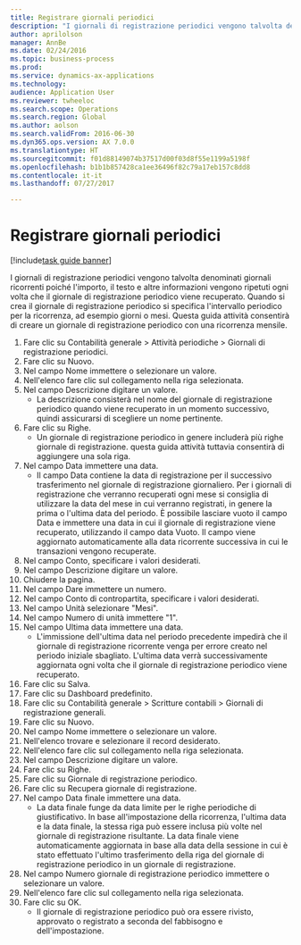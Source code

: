 ```yaml
--- 
title: Registrare giornali periodici
description: "I giornali di registrazione periodici vengono talvolta denominati giornali ricorrenti poiché l'importo, il testo e altre informazioni vengono ripetuti ogni volta che il giornale di registrazione periodico viene recuperato."
author: aprilolson
manager: AnnBe
ms.date: 02/24/2016
ms.topic: business-process
ms.prod: 
ms.service: dynamics-ax-applications
ms.technology: 
audience: Application User
ms.reviewer: twheeloc
ms.search.scope: Operations
ms.search.region: Global
ms.author: aolson
ms.search.validFrom: 2016-06-30
ms.dyn365.ops.version: AX 7.0.0
ms.translationtype: HT
ms.sourcegitcommit: f01d88149074b37517d00f03d8f55e1199a5198f
ms.openlocfilehash: b1b1b857428ca1ee36496f82c79a17eb157c8dd8
ms.contentlocale: it-it
ms.lasthandoff: 07/27/2017

---
```

# <a name="post-periodic-journals"></a>Registrare giornali periodici

[!include[task guide banner](../../includes/task-guide-banner.md)]

I giornali di registrazione periodici vengono talvolta denominati giornali ricorrenti poiché l'importo, il testo e altre informazioni vengono ripetuti ogni volta che il giornale di registrazione periodico viene recuperato. Quando si crea il giornale di registrazione periodico si specifica l'intervallo periodico per la ricorrenza, ad esempio giorni o mesi. Questa guida attività consentirà di creare un giornale di registrazione periodico con una ricorrenza mensile.



1. Fare clic su Contabilità generale > Attività periodiche > Giornali di registrazione periodici.
2. Fare clic su Nuovo.
3. Nel campo Nome immettere o selezionare un valore.
4. Nell'elenco fare clic sul collegamento nella riga selezionata.
5. Nel campo Descrizione digitare un valore.
    * La descrizione consisterà nel nome del giornale di registrazione periodico quando viene recuperato in un momento successivo, quindi assicurarsi di scegliere un nome pertinente.  
6. Fare clic su Righe.
    * Un giornale di registrazione periodico in genere includerà più righe giornale di registrazione. questa guida attività tuttavia consentirà di aggiungere una sola riga.  
7. Nel campo Data immettere una data.
    * Il campo Data contiene la data di registrazione per il successivo trasferimento nel giornale di registrazione giornaliero. Per i giornali di registrazione che verranno recuperati ogni mese si consiglia di utilizzare la data del mese in cui verranno registrati, in genere la prima o l'ultima data del periodo. È possibile lasciare vuoto il campo Data e immettere una data in cui il giornale di registrazione viene recuperato, utilizzando il campo data Vuoto.    Il campo viene aggiornato automaticamente alla data ricorrente successiva in cui le transazioni vengono recuperate.  
8. Nel campo Conto, specificare i valori desiderati.
9. Nel campo Descrizione digitare un valore.
10. Chiudere la pagina.
11. Nel campo Dare immettere un numero.
12. Nel campo Conto di contropartita, specificare i valori desiderati.
13. Nel campo Unità selezionare "Mesi".
14. Nel campo Numero di unità immettere "1".
15. Nel campo Ultima data immettere una data.
    * L'immissione dell'ultima data nel periodo precedente impedirà che il giornale di registrazione ricorrente venga per errore creato nel periodo iniziale sbagliato. L'ultima data verrà successivamente aggiornata ogni volta che il giornale di registrazione periodico viene recuperato.  
16. Fare clic su Salva.
17. Fare clic su Dashboard predefinito.
18. Fare clic su Contabilità generale > Scritture contabili > Giornali di registrazione generali.
19. Fare clic su Nuovo.
20. Nel campo Nome immettere o selezionare un valore.
21. Nell'elenco trovare e selezionare il record desiderato.
22. Nell'elenco fare clic sul collegamento nella riga selezionata.
23. Nel campo Descrizione digitare un valore.
24. Fare clic su Righe.
25. Fare clic su Giornale di registrazione periodico.
26. Fare clic su Recupera giornale di registrazione.
27. Nel campo Data finale immettere una data.
    * La data finale funge da data limite per le righe periodiche di giustificativo. In base all'impostazione della ricorrenza, l'ultima data e la data finale, la stessa riga può essere inclusa più volte nel giornale di registrazione risultante. La data finale viene automaticamente aggiornata in base alla data della sessione in cui è stato effettuato l'ultimo trasferimento della riga del giornale di registrazione periodico in un giornale di registrazione.  
28. Nel campo Numero giornale di registrazione periodico immettere o selezionare un valore.
29. Nell'elenco fare clic sul collegamento nella riga selezionata.
30. Fare clic su OK.
    * Il giornale di registrazione periodico può ora essere rivisto, approvato o registrato a seconda del fabbisogno e dell'impostazione.  


